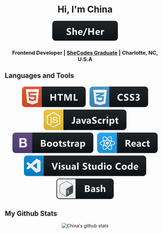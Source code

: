 <link rel="stylesheet" type="text/css" media="all" href="./styles/style.css" />

<div align=center>

<h1>Hi, I'm China</h1>

</div>

<div align=center><img src="/pics/sheher.svg" alt="pronouns"></div>

<h3 align=center>Frontend Developer | <a href="https://www.shecodes.io/students/706-china-gaines">SheCodes Graduate</a> | Charlotte, NC, U.S.A</h3>

<!-- Languages and Tools > -->
## Languages and Tools 

<p align="center">
  <!-- Icons accedited to https://github.com/MikeCodesDotNET/ColoredBadges . Please follow Mike! -->
  <img src="https://github.com/MikeCodesDotNET/ColoredBadges/blob/master/svg/dev/languages/html.svg" alt="HTML pic" style="vertical-align:top; margin:4px"> 
  <img src="https://github.com/MikeCodesDotNET/ColoredBadges/blob/master/svg/dev/languages/css3.svg" alt="CSS" style="vertical-align:top; margin:4px">
  <img src="https://github.com/MikeCodesDotNET/ColoredBadges/blob/master/svg/dev/languages/js.svg" alt="Javascript" style="vertical-align:top; margin:4px"> 
  <img src="https://github.com/MikeCodesDotNET/ColoredBadges/blob/master/svg/dev/frameworks/bootstrap.svg" alt="Bootstrap" style="vertical-align:top; margin:4px">
  <img src="https://github.com/MikeCodesDotNET/ColoredBadges/blob/master/svg/dev/frameworks/react.svg" alt="React" style="vertical-align:top; margin:4px">
  <img src="https://github.com/MikeCodesDotNET/ColoredBadges/blob/master/svg/dev/tools/visualstudio_code.svg" alt="VSCode" style="vertical-align:top; margin:4px">
  <img src="https://github.com/MikeCodesDotNET/ColoredBadges/blob/master/svg/dev/tools/bash.svg" alt="Gitbash" style="vertical-align:top; margin:4px">

 
</p>

## My Github Stats
<div align=center>

![China's github stats](https://github-readme-stats.vercel.app/api?username=mschinagaines&show_icons=true&theme=tokyonight)
</div>
